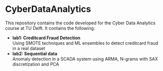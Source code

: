 # CyberDataAnalytics

This repository contains the code developed for the Cyber Data Analytics course at TU Delft. It contains the following:

- **lab1: Creditcard Fraud Detection**  
         Using SMOTE techniques and ML ensembles to detect creditcard fraud in a real dataset 
- **lab2: Sequential data**  
         Anomaly detection in a SCADA system using ARMA, N-grams with SAX discretization and PCA
